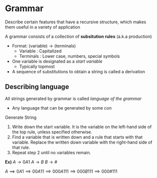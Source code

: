 # Grammar
Describe certain features that have a recursive structure, which makes them useful in a variety of application

A grammar consists of a collection of **subsitution rules** (a.k.a production)
- Format: $\text{(variable)}\to\text{(terminals)}$
	- Variable : Capitalized
	- Terminals : Lower case, numbers, special symbols
- One variable is designated as a *start variable*
	- Typically topmost
- A sequence of substitutions to obtain a string is called a derivation
## Describing language
All strings generated by grammar is called *language of the grammar*
- Any language that can be generated by some con

Generate String
1. Write down the start variable. It is the variable on the left-hand side of the top rule, unless specified otherwise. 
2. Find a variable that is written down and a rule that starts with that variable. Replace the written down variable with the right-hand side of that rule. 
3. Repeat step 2 until no variables remain.

**Ex)**
$A\to0A1$
$A\to B$
$B\to\#$

$A\implies 0A 1\implies 00A 11\implies 000A 111\implies 000B 111 \implies 000\# 111$
